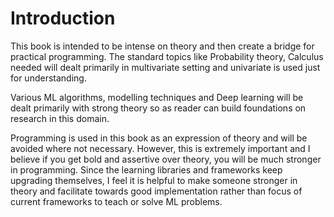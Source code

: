 # Introduction

This book is intended to be intense on theory and then create a bridge for practical programming. The standard topics like Probability theory, Calculus needed will dealt primarily in multivariate setting and univariate is used just for understanding.

Various ML algorithms, modelling techniques and Deep learning will be dealt primarily with strong theory so as reader can build foundations on research in this domain.

Programming is used in this book as an expression of theory and will be avoided where not necessary. However, this is extremely important and I believe if you get bold and assertive over theory, you will be much stronger in programming. Since the learning libraries and frameworks keep upgrading themselves, I feel it is helpful to make someone stronger in theory and facilitate towards good implementation rather than focus of current frameworks to teach or solve ML problems.



